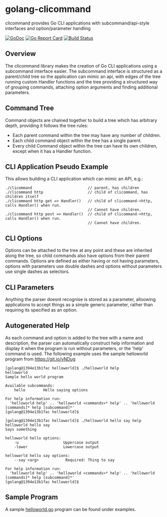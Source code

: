 # golang-clicommand

clicommand provides Go CLI applications with subcommand/api-style interfaces and option/parameter handling

[![GoDoc](https://godoc.org/github.com/leehuk/go-clicommand?status.svg)](https://godoc.org/github.com/leehuk/go-clicommand)
[![Go Report Card](https://goreportcard.com/badge/github.com/leehuk/go-clicommand)](https://goreportcard.com/report/github.com/leehuk/go-clicommand)
[![Build Status](https://travis-ci.org/leehuk/go-clicommand.svg?branch=master)](https://travis-ci.org/leehuk/go-clicommand)

## Overview
The clicommand library makes the creation of Go CLI applications using a subcommand
interface easier.  The subcommand interface is structured as a parent/child tree so
the application can mimic an api, with edges of the tree running custom Handler
functions and the tree providing a structured way of grouping commands, attaching
option arguments and finding additional parameters.

## Command Tree

Command objects are chained together to build a tree which has arbitrary depth, providing
it follows the tree rules:

* Each parent command within the tree may have any number of children.
* Each child command object within the tree has a single parent.
* Every child Command object within the tree can have its own children, except when it has a Handler function.

## CLI Application Pseudo Example

This allows building a CLI application which can mimic an API, e.g.:
```
./clicommand                         // parent, has children
./clicommand http                    // child of clicommand, has children itself
./clicommand http get => Handler()   // child of clicommand->http, calls Handler() when run.
                                     // Cannot have children.
./clicommand http post => Handler()  // child of clicommand->http, calls Handler() when run.
                                     // Cannot have children.
```

## CLI Options

Options can be attached to the tree at any point and these are inherited along the
tree, so child commands also have options from their parent commands.  Options
are defined as either having or not having parameters, options with parameters use
double dashes and options without parameters use single dashes as selectors.

## CLI Parameters

Anything the parser doesnt recognise is stored as a parameter, alloowing applications to accept
things as a simple generic parameter, rather than requiring its specified as an option.

## Autogenerated Help

As each command and option is added to the tree with a name and description, the parser can
automatically construct help information and display it when the program is run without
parameters, or the 'help' command is used.  The following example uses the sample helloworld
program from https://git.io/vNDug

```
[golang@1394e13b1fac helloworld]$ ./helloworld help
helloworld
Sample hello world program

Available subcommands:
    hello        Hello saying options

For help information run:
  'helloworld help' .. 'helloworld <commands>* help' .. 'helloworld [commands]* help [subcommand]*'
[golang@1394e13b1fac helloworld]$
```

```
[golang@1394e13b1fac helloworld]$ ./helloworld hello say help
helloworld hello say
Says something

helloworld hello options:
    -u                    Uppercase output
    -lower                Lowercase output

helloworld hello say options:
    --say <arg>            Required: Thing to say

For help information run:
  'helloworld help' .. 'helloworld <commands>* help' .. 'helloworld [commands]* help [subcommand]*'
[golang@1394e13b1fac helloworld]$
```

## Sample Program

A sample [helloworld.go](examples/helloworld/helloworld.go) program can be found under examples.
